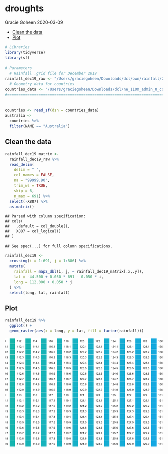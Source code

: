 droughts
================
Gracie Goheen
2020-03-09

  - [Clean the data](#clean-the-data)
  - [Plot](#plot)

``` r
# Libraries
library(tidyverse)
library(sf)

# Parameters
  # Rainfall .grid file for December 2019
rainfall_dec19_raw <- "/Users/graciegoheen/Downloads/dcl/own/rainfall/2019120120191231.grid"
  # Geometry data for countries
countries_data <- "/Users/graciegoheen/Downloads/dcl/ne_110m_admin_0_countries/ne_110m_admin_0_countries.shp"
#===============================================================================


countries <- read_sf(dsn = countries_data)
australia <- 
  countries %>% 
  filter(NAME == "Australia")
```

## Clean the data

``` r
rainfall_dec19_matrix <- 
  rainfall_dec19_raw %>% 
  read_delim(
    delim = " ", 
    col_names = FALSE, 
    na = "99999.90", 
    trim_ws = TRUE, 
    skip = 6, 
    n_max = 691) %>% 
  select(-X887) %>% 
  as.matrix()
```

    ## Parsed with column specification:
    ## cols(
    ##   .default = col_double(),
    ##   X887 = col_logical()
    ## )

    ## See spec(...) for full column specifications.

``` r
rainfall_dec19 <-
  crossing(i = 1:691, j = 1:886) %>% 
  mutate(
    rainfall = map2_dbl(i, j, ~ rainfall_dec19_matrix[.x,.y]),
    lat = -44.500 + 0.050 * 691 - 0.050 * i,
    long = 112.000 + 0.050 * j
  ) %>%
  select(long, lat, rainfall)
```

## Plot

``` r
rainfall_dec19 %>% 
  ggplot() +
  geom_raster(aes(x = long, y = lat, fill = factor(rainfall)))
```

![](droughts_files/figure-gfm/unnamed-chunk-4-1.png)<!-- -->
